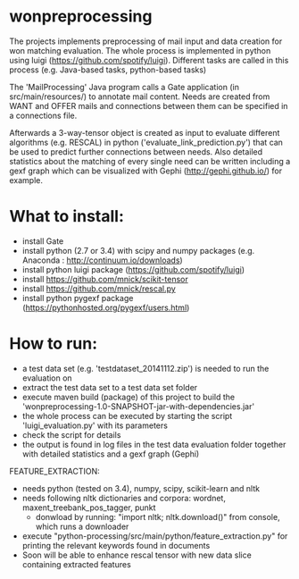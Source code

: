 wonpreprocessing
================
The projects implements preprocessing of mail input and data creation for won matching evaluation.
The whole process is implemented in python using luigi (https://github.com/spotify/luigi).
Different tasks are called in this process (e.g. Java-based tasks, python-based tasks)

The 'MailProcessing' Java program calls a Gate application (in src/main/resources/) to annotate mail content.
Needs are created from WANT and OFFER mails and connections between them can be specified in a connections file.

Afterwards a 3-way-tensor object is created as input to evaluate different algorithms (e.g. RESCAL)
in python ('evaluate_link_prediction.py') that can be used to predict further connections between needs.
Also detailed statistics about the matching of every single need can be written including a gexf graph which can be
visualized with Gephi (http://gephi.github.io/) for example.


What to install:
================
* install Gate
* install python (2.7 or 3.4) with scipy and numpy packages (e.g. Anaconda : http://continuum.io/downloads)
* install python luigi package (https://github.com/spotify/luigi)
* install https://github.com/mnick/scikit-tensor
* install https://github.com/mnick/rescal.py
* install python pygexf package (https://pythonhosted.org/pygexf/users.html)


How to run:
============
* a test data set (e.g. 'testdataset_20141112.zip') is needed to run the evaluation on
* extract the test data set to a test data set folder
* execute maven build (package) of this project to build the 'wonpreprocessing-1.0-SNAPSHOT-jar-with-dependencies.jar'
* the whole process can be executed by starting the script 'luigi_evaluation.py' with its parameters
* check the script for details
* the output is found in log files in the test data evaluation folder together with detailed statistics and a gexf
graph (Gephi)



FEATURE_EXTRACTION:
* needs python (tested on 3.4), numpy, scipy, scikit-learn and nltk
* needs following nltk dictionaries and corpora: wordnet, maxent_treebank_pos_tagger, punkt
    - donwload by running: "import nltk; nltk.download()" from console, which runs a downloader
* execute "python-processing/src/main/python/feature_extraction.py" for printing the relevant keywords found in documents
* Soon will be able to enhance rescal tensor with new data slice containing extracted features


